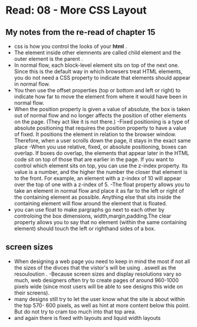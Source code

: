 # Read: 08 - More CSS Layout
## My notes from the re-read of chapter 15 
- css is how you control the looks of your **html** .
- The element inside other elemnents are called child element and the outer element is the parent .
- In normal flow, each block-level element sits on top of the next
one. Since this is the default
way in which browsers treat
HTML elements, you do not
need a CSS property to indicate
that elements should appear
in normal flow.
- You then use the offset 
properties (top or bottom and
left or right) to indicate how
far to move the element from
where it would have been in
normal flow.
- When the position property
is given a value of absolute,
the box is taken out of normal
flow and no longer affects the
position of other elements on
the page. (They act like it is not
there.) 
-Fixed positioning is a type
of absolute positioning that
requires the position property
to have a value of fixed.
It positions the element in
relation to the browser window.
Therefore, when a user scrolls
down the page, it stays in the
exact same place
-When you use relative, fixed, or
absolute positioning, boxes can
overlap. If boxes do overlap, the
elements that appear later in the
HTML code sit on top of those
that are earlier in the page.
If you want to control which
element sits on top, you can use
the z-index property. Its value
is a number, and the higher the
number the closer that element
is to the front. For example, an
element with a z-index of 10
will appear over the top of one
with a z-index of 5.
-The float property allows you
to take an element in normal
flow and place it as far to the
left or right of the containing
element as possible.
Anything else that sits inside
the containing element will
flow around the element that is
floated.
- you can use float to make pargraphs go next to each other by controloing the box dimensions,
width,margin,padding.The clear property allows you to say that no element (within
the same containing element) should touch the left or righthand sides of a box.
## screen sizes 
- When designing a web page you need to keep in mind the most if not all the sizes of the divces that the vistor's will be using . aswell as the resouloution .
-Because screen sizes and display resolutions vary so much, web
designers often try to create pages of around 960-1000 pixels wide
(since most users will be able to see designs this wide on their screens).
- many designs still try to let the user know what the site is about within the top 570-
600 pixels, as well as hint at more content below this point.
But do not try to cram too much into that top area.
-  and again there is fixed with layouts and liquid width layouts 